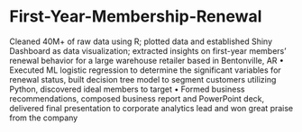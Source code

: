 # First-Year-Membership-Renewal
Cleaned 40M+ of raw data using R; plotted data and established Shiny Dashboard as data visualization; extracted insights on first-year members’ renewal behavior for a large warehouse retailer based in Bentonville, AR • Executed ML logistic regression to determine the significant variables for renewal status, built decision tree model to segment customers utilizing Python, discovered ideal members to target • Formed business recommendations, composed business report and PowerPoint deck, delivered final presentation to corporate analytics lead and won great praise from the company
